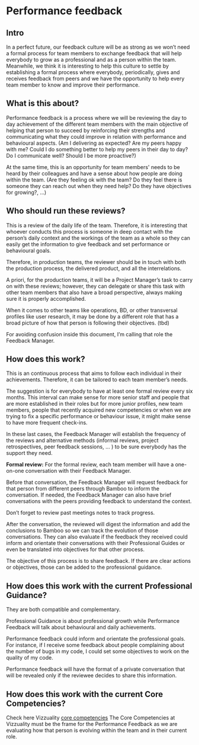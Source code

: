# Performance feedback

## Intro

In a perfect future, our feedback culture will be as strong as we won’t need a formal process for team members to exchange feedback that will help everybody to grow as a professional and as a person within the team. 
Meanwhile, we think it is interesting to help this culture to settle by establishing a formal process where everybody, periodically, gives and receives feedback from peers and we have the opportunity to help every team member to know and improve their performance.

## What is this about?

Performance feedback is a process where we will be reviewing the day to day achievement of the different team members with the main objective of helping that person to succeed by reinforcing their strengths and communicating what they could improve in relation with performance and behavioural aspects. (Am I delivering as expected? Are my peers happy with me? Could I do something better to help my peers in their day to day? Do I communicate well? Should I be more proactive?)

At the same time, this is an opportunity for team members' needs to be heard by their colleagues and have a sense about how people are doing within the team. (Are they feeling ok with the team? Do they feel there is someone they can reach out when they need help? Do they have objectives for growing?, …)

## Who should run these reviews?
This is a review of the daily life of the team. Therefore, it is interesting that whoever conducts this process is someone in deep contact with the person’s daily context and the workings of the team as a whole so they can easily get the information to give feedback and set performance or behavioural goals. 

Therefore, in production teams, the reviewer should be in touch with both the production process, the delivered product, and all the interrelations.

A priori, for the production teams, it will be a Project Manager’s task to carry on with these reviews; however, they can delegate or share this task with other team members that also have a broad perspective, always making sure it is properly accomplished. 

When it comes to other teams like operations, BD, or other transversal profiles like user research, it may be done by a different role that has a broad picture of how that person is following their objectives. (tbd)

For avoiding confusion inside this document, I’m calling that role the Feedback Manager. 

## How does this work?

This is an continuous process that aims to follow each individual in their achievements. Therefore, it can be tailored to each team member’s needs. 

The suggestion is for everybody to have at least one formal review every six months. This interval can make sense for more senior staff and people that are more established in their roles but for more junior profiles, new team members, people that recently acquired new competencies or when we are trying to fix a specific performance or behaviour issue, it might make sense to have more frequent check-ins. 

In these last cases, the Feedback Manager will establish the frequency of the reviews and alternative methods (informal reviews, project retrospectives, peer feedback sessions, … ) to be sure everybody has the support they need. 

**Formal review:**
For the formal review, each team member will have a one-on-one conversation with their Feedback Manager. 

Before that conversation, the Feedback Manager will request feedback for that person from different peers through Bamboo to inform the conversation. If needed, the Feedback Manager can also have brief conversations with the peers providing feedback to understand the context. 

Don’t forget to review past meetings notes to track progress. 

After the conversation, the reviewed will digest the information and add the conclusions to Bamboo so we can track the evolution of those conversations. They can also evaluate if the feedback they received could inform and orientate their conversations with their Professional Guides or even be translated into objectives for that other process. 

The objective of this process is to share feedback. If there are clear actions or objectives, those can be added to the professional guidance. 

## How does this work with the current Professional Guidance?

They are both compatible and complementary. 

Professional Guidance is about professional growth while Performance Feedback will talk about behavioural and daily achievements. 

Performance feedback could inform and orientate the professional goals. For instance, if I receive some feedback about people complaining about the number of bugs in my code, I could set some objectives to work on the quality of my code. 

Performance feedback will have the format of a private conversation that will be revealed only if the reviewee decides to share this information. 

## How does this work with the current Core Competencies?

Check here Vizzuality [core competencies](https://docs.google.com/document/d/1ng6H8mzKMt98nUkeJofLgemHIoW2o2xPqZKaKq1Tz1Q/edit)
The Core Competencies at Vizzuality must be the frame for the Performance Feedback as we are evaluating how that person is evolving within the team and in their current role. 
